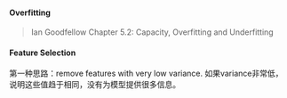 #### Overfitting

> Ian Goodfellow Chapter 5.2: Capacity, Overfitting and Underfitting

#### Feature Selection

第一种思路：remove features with very low variance. 如果variance非常低，说明这些值趋于相同，没有为模型提供很多信息。